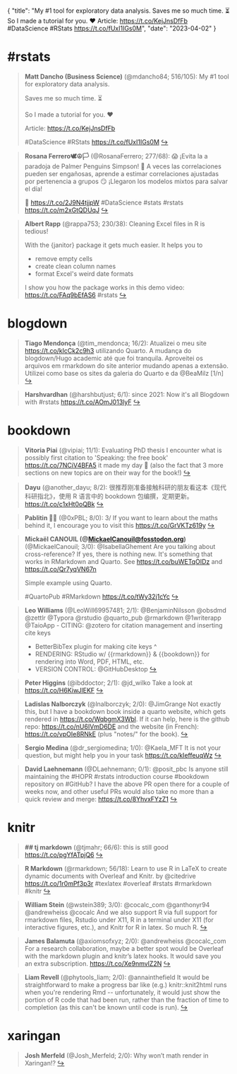 {
  "title": "My #1 tool for exploratory data analysis. Saves me so much time. ⏳ So I made a tutorial for you. ❤️ Article: https://t.co/KejJnsDfFb #DataScience #RStats https://t.co/fUxI1IGs0M",
  "date": "2023-04-02"
}

# #rstats

> **Matt Dancho (Business Science)** (@mdancho84; 516/105): My #1 tool for exploratory data analysis. 
> >
> Saves me so much time. ⏳
> >
> So I made a tutorial for you. ❤️
> >
> Article: https://t.co/KejJnsDfFb
> >
> #DataScience #RStats https://t.co/fUxI1IGs0M  [&#8618;](https://twitter.com/mdancho84/status/1642144030308925440)

<!-- -->


> **Rosana Ferrero🕊☮️🏳** (@RosanaFerrero; 277/68): 😱 ¡Evita la a paradoja de Palmer Penguins Simpson!
> 🤯 A veces las correlaciones pueden ser engañosas, aprende a estimar correlaciones ajustadas por pertenencia a grupos
> 😏 ¡Llegaron los modelos mixtos para salvar el día!
> >
> 🔗 https://t.co/2J9N4tjjpW 
> #DataScience #stats #rstats https://t.co/m2xGtQDUqJ  [&#8618;](https://twitter.com/RosanaFerrero/status/1642132205689270272)

<!-- -->


> **Albert Rapp** (@rappa753; 230/38): Cleaning Excel files in R is tedious!
> >
> With the {janitor} package it gets much easier. It helps you to
> - remove empty cells
> - create clean column names
> - format Excel's weird date formats
> >
> I show you how the package works in this demo video: https://t.co/FAq9bEfAS6 #rstats  [&#8618;](https://twitter.com/rappa753/status/1642180027960954886)

<!-- -->


# blogdown

> **Tiago Mendonça** (@tim_mendonca; 16/2): Atualizei o meu site https://t.co/klcCk2c9h3 utilizando Quarto. A mudança do blogdown/Hugo academic até que foi tranquila. Aproveitei os arquivos em rmarkdown do site anterior mudando apenas a extensão. Utilizei como base os sites da galeria do Quarto e da @BeaMilz  [1/n]  [&#8618;](https://twitter.com/tim_mendonca/status/1641081021075533827)

<!-- -->


> **Harshvardhan** (@harshbutjust; 6/1): since 2021: Now it's all Blogdown with #rstats https://t.co/AOmJ013lyF  [&#8618;](https://twitter.com/harshbutjust/status/1640938725252161538)

<!-- -->


# bookdown

> **Vitoria Piai** (@vipiai; 11/1): Evaluating PhD thesis I encounter what is possibly first citation to 'Speaking: the free book' https://t.co/7NCiV4BFA5 it made my day 🤩 (also the fact that 3 more sections on new topics are on their way for the book!)  [&#8618;](https://twitter.com/vipiai/status/1642208676206329857)

<!-- -->


> **Dayu** (@another_dayu; 8/2): 很推荐刚准备接触科研的朋友看这本《现代科研指北》，使用 R 语言中的 bookdown 包编撰，定期更新。 https://t.co/c1xHt0oQBk  [&#8618;](https://twitter.com/another_dayu/status/1641611634220343303)

<!-- -->


> **Pablitin 😵‍💫** (@0xPBL; 8/0): 3/ If you want to learn about the maths behind it, I encourage  you to visit this https://t.co/GrVKTz619y  [&#8618;](https://twitter.com/0xPBL/status/1641870486727720962)

<!-- -->


> **Mickaël CANOUIL (@MickaelCanouil@fosstodon.org)** (@MickaelCanouil; 3/0): @IsabellaGhement Are you talking about cross-reference? If yes, there is nothing new.
> It's something that works in RMarkdown and Quarto.
> See https://t.co/buWETqOIDz and https://t.co/Qr7yqVN67n
> >
> Simple example using Quarto.
> >
> #QuartoPub #RMarkdown https://t.co/tWy32j1cYc  [&#8618;](https://twitter.com/MickaelCanouil/status/1641123562034544640)

<!-- -->


> **Leo Williams** (@LeoWill69957481; 2/1): @BenjaminNilsson @obsdmd @zettlr @Typora @rstudio @quarto_pub @rmarkdown @1writerapp @TaioApp - CITING: @zotero for citation management and inserting cite keys 
> - BetterBibTex plugin for making cite keys ^
> - RENDERING: RStudio w/ {{rmarkdown}} &amp; {{bookdown}} for rendering into Word, PDF, HTML, etc. 
> - VERSION CONTROL: @GitHubDesktop  [&#8618;](https://twitter.com/LeoWill69957481/status/1640885961172086784)

<!-- -->


> **Peter Higgins** (@ibddoctor; 2/1): @jd_wilko Take a look at https://t.co/H6KiwJlEKF  [&#8618;](https://twitter.com/ibddoctor/status/1640883109334863873)

<!-- -->


> **Ladislas Nalborczyk** (@lnalborczyk; 2/0): @JimGrange Not exactly this, but I have a bookdown book inside a quarto website, which gets rendered in https://t.co/WqbgmX3Wbl. If it can help, here is the github repo: https://t.co/nU6IVmD6DE and the website (in French): https://t.co/vpOIe8RNkE (plus "notes/" for the book).  [&#8618;](https://twitter.com/lnalborczyk/status/1641362773329281027)

<!-- -->


> **Sergio Medina** (@dr_sergiomedina; 1/0): @Kaela_MFT It is not your question, but might help you in your task https://t.co/kIeffeuqWz  [&#8618;](https://twitter.com/dr_sergiomedina/status/1641265267698434049)

<!-- -->


> **David Laehnemann** (@DLaehnemann; 0/1): @posit_pbc Is anyone still maintaining the #HOPR #rstats introduction course #bookdown repository on #GitHub? I have the above PR open there for a couple of weeks now, and other useful PRs would also take no more than a quick review and merge: https://t.co/8YhvxFYzZ1  [&#8618;](https://twitter.com/DLaehnemann/status/1641077618379243520)

<!-- -->


# knitr

> **## tj markdown** (@tjmahr; 66/6): this is still good https://t.co/pgYfATpjQ6  [&#8618;](https://twitter.com/tjmahr/status/1641887513114562572)

<!-- -->


> **R Markdown** (@rmarkdown; 56/18): Learn to use R in LaTeX to create dynamic documents with Overleaf and Knitr. by @citedrive https://t.co/1r0mPf3p3r #texlatex #overleaf #rstats #rmarkdown #knitr  [&#8618;](https://twitter.com/rmarkdown/status/1641723159987494913)

<!-- -->


> **William Stein** (@wstein389; 3/0): @cocalc_com @ganthonyr94 @andrewheiss @cocalc And we also support R via full support for rmarkdown files, Rstudio under X11, R in a terminal under X11 (for interactive figures, etc.), and Knitr for R in latex.  So much R.  [&#8618;](https://twitter.com/wstein389/status/1641488342406819840)

<!-- -->


> **James Balamuta** (@axiomsofxyz; 2/0): @andrewheiss @cocalc_com For a research collaboration, maybe a better spot would be Overleaf with the markdown plugin and knitr’s latex hooks. It would save you an extra subscription. https://t.co/Xe9nmvlZ2N  [&#8618;](https://twitter.com/axiomsofxyz/status/1641289090460188674)

<!-- -->


> **Liam Revell** (@phytools_liam; 2/0): @annainthefield It would be straightforward to make a progress bar like (e.g.) knitr::knit2html runs when you're rendering Rmd -- unfortunately, it would just show the portion of R code that had been run, rather than the fraction of time to completion (as this can't be known until code is run).  [&#8618;](https://twitter.com/phytools_liam/status/1640369621718147075)

<!-- -->


# xaringan

> **Josh Merfeld** (@Josh_Merfeld; 2/0): Why won’t math render in Xaringan!?  [&#8618;](https://twitter.com/Josh_Merfeld/status/1641443764190474246)

<!-- -->


